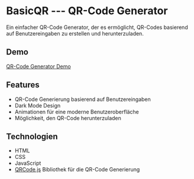 # BasicQR --- QR-Code Generator

Ein einfacher QR-Code Generator, der es ermöglicht, QR-Codes basierend auf Benutzereingaben zu erstellen und herunterzuladen.

## Demo

[QR-Code Generator Demo](https://basicsites.github.io/BasicQR/)

## Features

- QR-Code Generierung basierend auf Benutzereingaben
- Dark Mode Design
- Animationen für eine moderne Benutzeroberfläche
- Möglichkeit, den QR-Code herunterzuladen

## Technologien

- HTML
- CSS
- JavaScript
- [QRCode.js](https://github.com/davidshimjs/qrcodejs) Bibliothek für die QR-Code Generierung
